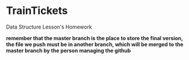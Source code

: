 # TrainTickets
Data Structure Lesson's Homework

**remember that the master branch is the place to store the final version, the file we push must be in another branch, which will be merged to the master branch by the person managing the github**